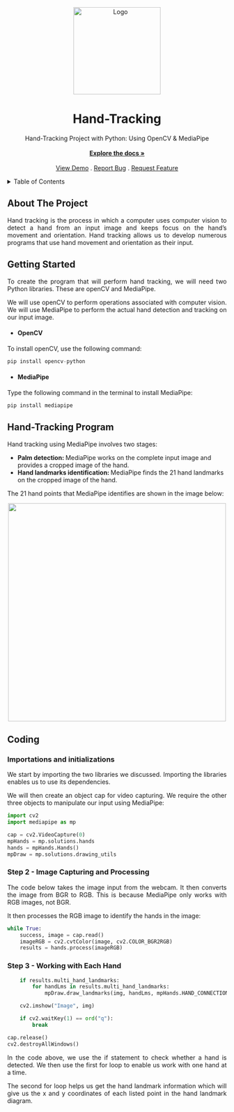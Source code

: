 <!-- PROJECT LOGO -->
<div align="center">

  <img src=https://user-images.githubusercontent.com/54024838/183256056-79fb0350-400e-4f54-b96f-df6587719304.png alt="Logo" width="200">

  <h1 align="center">Hand-Tracking</h1>

  <p align="center">
    Hand-Tracking Project with Python: Using OpenCV &amp; MediaPipe
    <br />
    <br />
    <a href="#"><strong>Explore the docs »</strong></a>
    <br />
    <br />
    <a href="#">View Demo</a>
    .
    <a href="#">Report Bug</a>
    .
    <a href="#">Request Feature</a>
  </p>
</div>

<!-- TABLE OF CONTENTS -->
<details>
  <summary>Table of Contents</summary>
  <ol>
    <li>
      <a href="#about-the-project">About The Project</a>
    </li>
    <li>
      <a href="#getting-started">Getting Started</a>
    </li>
    <li>
      <a href="#coding">Coding</a>
      <ul>
        <li><a href="#Importations-and-initializations">Importations and initializations</a></li>
      </ul>
      <ul>
        <li><a href="#step2"> Step 2 - Image Capturing and Processing  </a></li>
      </ul>
      <ul>
        <li><a href="#step3"> Step 3 - Working with Each Hand</a></li>
      </ul>
    </li>
  </ol>
</details>


<!-- ABOUT THE PROJECT -->
## About The Project

<div align = "justify">
  
  Hand tracking is the process in which a computer uses computer vision to detect a hand from an input   image and keeps focus on the hand’s movement and orientation. Hand tracking allows us to develop numerous programs that use hand movement and orientation as their input.
  
</div>



## Getting Started

<div align = "justify">

To create the program that will perform hand tracking, we will need two Python libraries. These are openCV and MediaPipe.

We will use openCV to perform operations associated with computer vision. We will use MediaPipe to perform the actual hand detection and tracking on our input image. 
  
</div>

- #### OpenCV
To install openCV, use the following command:
```python
pip install opencv-python
```

- #### MediaPipe
Type the following command in the terminal to install MediaPipe:
```python
pip install mediapipe
```

## Hand-Tracking Program

Hand tracking using MediaPipe involves two stages:

- <b> Palm detection: </b> MediaPipe works on the complete input image and provides a cropped image of the hand.
- <b> Hand landmarks identification: </b> MediaPipe finds the 21 hand landmarks on the cropped image of the hand.

The 21 hand points that MediaPipe identifies are shown in the image below:

<div align = "center"> 
  <img src = "https://user-images.githubusercontent.com/54024838/183256800-32f786e0-1b57-4ff1-b9b2-f9bd86ba9774.png" width = "500">
</div>

## Coding
### Importations and initializations

<div align = "justify">

We start by importing the two libraries we discussed. Importing the libraries enables us to use its dependencies.

We will then create an object cap for video capturing. We require the other three objects to manipulate our input using MediaPipe:
  
</div>

```python
import cv2
import mediapipe as mp

cap = cv2.VideoCapture(0)
mpHands = mp.solutions.hands
hands = mpHands.Hands()
mpDraw = mp.solutions.drawing_utils
```

### Step 2 - Image Capturing and Processing 

<div align = "justify">

The code below takes the image input from the webcam. It then converts the image from BGR to RGB. This is because MediaPipe only works with RGB images, not BGR.

It then processes the RGB image to identify the hands in the image:
  
</div>

```python
while True:
    success, image = cap.read()
    imageRGB = cv2.cvtColor(image, cv2.COLOR_BGR2RGB)
    results = hands.process(imageRGB)
```

### Step 3 - Working with Each Hand

```python
    if results.multi_hand_landmarks:
        for handLms in results.multi_hand_landmarks:
            mpDraw.draw_landmarks(img, handLms, mpHands.HAND_CONNECTIONS)

    cv2.imshow("Image", img)

    if cv2.waitKey(1) == ord("q"):
        break

cap.release()
cv2.destroyAllWindows()
```

<div align = "justify">

In the code above, we use the if statement to check whether a hand is detected. We then use the first for loop to enable us work with one hand at a time.

The second for loop helps us get the hand landmark information which will give us the x and y coordinates of each listed point in the hand landmark diagram.
  
</div>



